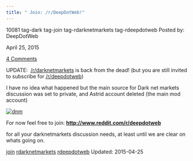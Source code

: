 ```yaml
---
title: " Join: /r/DeepDotWeb!"
---
```


10081 tag-dark  tag-join tag-rdarknetmarkets tag-rdeepdotweb
Posted by: DeepDotWeb 

<span>April 25, 2015</span>

<span><a href="/2015/04/25/rdarknetmarkets-gone-dark-join-rdeepdotweb/#comments">4 Comments</a></span>
</p>

<p>UPDATE:  <a href="http://www.reddit.com/r/DarkNetMarkets/">/r/darknetmarkets</a> is back from the dead! (but you are still invited to subscribe for <a href="http://www.reddit.com/r/deepdotweb">/r/deepdotweb</a>)</p>
<p>I have no idea what happened but the main source for Dark net markets discussion was set to private, and Astrid account deleted (the main mod account)</p>
<p><a href="/imgs/2015/04/dnm.png"><img class="aligncenter  wp-image-10083" src="/imgs/2015/04/dnm.png" alt="dnm" width="619" height="291" srcset="/imgs/2015/04/dnm.png 1393w, /imgs/2015/04/dnm-300x141.png 300w, /imgs/2015/04/dnm-1024x481.png 1024w" sizes="(max-width: 619px) 100vw, 619px" /></a></p>
<p>For now feel free to join: <a href="http://www.reddit.com/r/deepdotweb" target="_blank"><strong>http://www.reddit.com/r/deepdotweb</strong></a></p>
<p>for all your darknetmarkets discussion needs, at least until we are clear on whats going on.</p>
</div>
  <a href="/tag/join/" rel="tag">join</a> <a href="/tag/rdarknetmarkets/" rel="tag">rdarknetmarkets</a> <a href="/tag/rdeepdotweb/" rel="tag">rdeepdotweb</a></span> 
Updated: 2015-04-25

    
